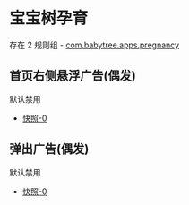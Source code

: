 # 宝宝树孕育

存在 2 规则组 - [com.babytree.apps.pregnancy](/src/apps/com.babytree.apps.pregnancy.ts)

## 首页右侧悬浮广告(偶发)

默认禁用

- [快照-0](https://i.gkd.li/import/12614838)

## 弹出广告(偶发)

默认禁用

- [快照-0](https://i.gkd.li/import/12614834)
